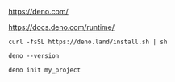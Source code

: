 https://deno.com/

https://docs.deno.com/runtime/

`curl -fsSL https://deno.land/install.sh | sh`

`deno --version`

`deno init my_project`
